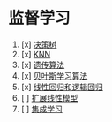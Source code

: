 # 监督学习

1. [x] [决策树](模式识别与机器学习/监督学习/决策树.md)
2. [x] [KNN](模式识别与机器学习/监督学习/KNN.md)
3. [x] [遗传算法](模式识别与机器学习/监督学习/遗传算法.md)
4. [x] [贝叶斯学习算法](模式识别与机器学习/监督学习/贝叶斯学习算法.md)
5. [x] [线性回归和逻辑回归](模式识别与机器学习/监督学习/线性回归和逻辑回归.md)
6. [ ] [扩展线性模型](模式识别与机器学习/监督学习/扩展线性模型.md)
7. [ ] [集成学习](模式识别与机器学习/监督学习/集成学习.md)